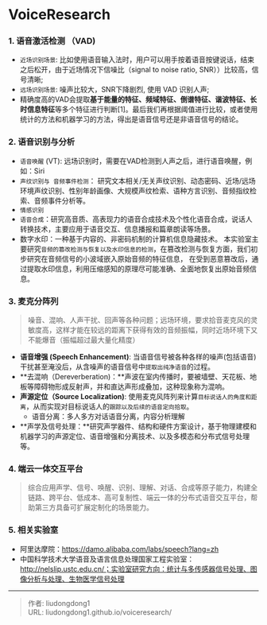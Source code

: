 # VoiceResearch


### 1. 语音激活检测 （VAD)

- `近场识别场景`:  比如使用语音输入法时，用户可以用手按着语音按键说话，结束之后松开，由于近场情况下信噪比（signal to noise ratio, SNR））比较高，信号清晰;
- `远场识别场景`: 噪声比较大，SNR下降剧烈, 使用 VAD 识别人声;
- 精确度高的VAD会提取**基于能量的特征、频域特征、倒谱特征、谐波特征、长时信息特征**等多个特征进行判断[1]。最后我们再根据阈值进行比较，或者使用统计的方法和机器学习的方法，得出是语音信号还是非语音信号的结论。

### 2. 语音识别与分析

- `语音唤醒` (VT):  远场识别时，需要在VAD检测到人声之后，进行语音唤醒，例如：Siri
- `声纹识别与 音频事件检测`： 研究文本相关/无关声纹识别、动态密码、近场/远场环境声纹识别、性别年龄画像、大规模声纹检索、语种方言识别、音频指纹检索、音频事件分析等。
- `情感识别`
- `语音合成`：研究高音质、高表现力的语音合成技术及个性化语音合成，说话人转换技术，主要应用于语音交互、信息播报和篇章朗读等场景。
- 数字水印：一种基于内容的、非密码机制的计算机信息隐藏技术。 本实验室主要研究`音频的篡改检测与恢复以及水印信息的检测`，在篡改检测与恢复方面，我们初步研究在音频信号的小波域嵌入原始音频的特征信息， 在受到恶意篡改后，通过提取水印信息，利用压缩感知的原理尽可能准确、全面地恢复出原始音频信息。

### 3. 麦克分阵列

> 噪音、混响、人声干扰、回声等各种问题；远场环境，要求拾音麦克风的灵敏度高，这样才能在较远的距离下获得有效的音频振幅，同时近场环境下又不能爆音（振幅超过最大量化精度）

- **语音增强 (Speech Enhancement)**:  当语音信号被各种各样的噪声(包括语音)干扰甚至淹没后，从含噪声的语音信号中`提取出纯净语音`的过程。
- **去混响（Dereverberation)：**声波在室内传播时，要被墙壁、天花板、地板等障碍物形成反射声，并和直达声形成叠加，这种现象称为混响。
- **声源定位（Source Localization)**: 使用麦克风阵列来计算`目标说话人的角度和距离`，从而实现对目标说话人的`跟踪以及后续的语音定向拾取`。
  - 语音分离：多人多方对话语音分离，内容分析理解
- **声学及信号处理：**研究声学器件、结构和硬件方案设计，基于物理建模和机器学习的声源定位、语音增强和分离技术、以及多模态和分布式信号处理等。

### 4. 端云一体交互平台

> 综合应用声学、信号、唤醒、识别、理解、对话、合成等原子能力，构建全链路、跨平台、低成本、高可复制性、端云一体的分布式语音交互平台，帮助第三方具备可扩展定制化的场景能力。

### 5. 相关实验室

- 阿里达摩院：https://damo.alibaba.com/labs/speech?lang=zh
- 中国科学技术大学语音及语言信息处理国家工程实验室： http://nelslip.ustc.edu.cn/；实验室研究方向：统计与多传感器信号处理、图像分析与处理、生物医学信号处理



---

> 作者: liudongdong1  
> URL: liudongdong1.github.io/voiceresearch/  

